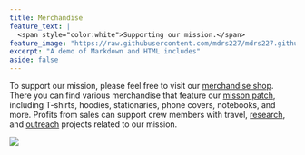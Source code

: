 ```yaml
---
title: Merchandise
feature_text: |
  <span style="color:white">Supporting our mission.</span>
feature_image: "https://raw.githubusercontent.com/mdrs227/mdrs227.github.io/master/bannerMerch.png"
excerpt: "A demo of Markdown and HTML includes"
aside: false
---
```


To support our mission, please feel free to visit our [merchandise shop](https://www.redbubble.com/people/mdrs228/shop?asc=u). There you can find various merchandise that feature our [misson patch](patch.md), including T-shirts, hoodies, stationaries, phone covers, notebooks, and more. Profits from sales can support crew members with travel, [research](research.md), and [outreach](outreach.md) projects related to our mission.

[![](https://raw.githubusercontent.com/mdrs227/mdrs227.github.io/master/merch.png) ](https://www.redbubble.com/people/mdrs228/shop?asc=u)